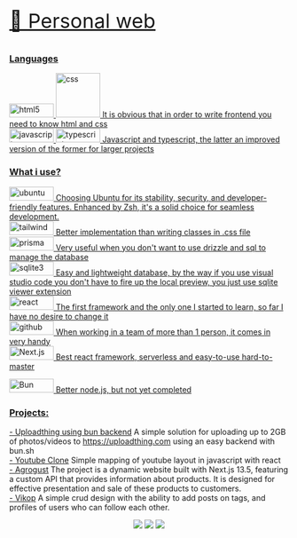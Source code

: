 <a href="korni00.vercel.app"> <p style="font-size: 36">💚 Personal web</p></a>

<a href="https://github.com/korni00#languages"> 
<h3 align="left">Languages</h3>

<img src="https://img.shields.io/badge/HTML5-E34F26?style=for-the-badge&logo=html5&logoColor=white" alt="html5" width="80" height="25"/>
<img src="https://camo.githubusercontent.com/e6b67b27998fca3bccf4c0ee479fc8f9de09d91f389cccfbe6cb1e29c10cfbd7/68747470733a2f2f696d672e736869656c64732e696f2f62616467652f637373332d2532333135373242362e7376673f7374796c653d666f722d7468652d6261646765266c6f676f3d63737333266c6f676f436f6c6f723d7768697465" alt="css" width="80" height"25" />
It is obvious that in order to write frontend you need to know html and css
        <br />

<img src="https://img.shields.io/badge/JavaScript-323330?style=for-the-badge&logo=javascript&logoColor=F7DF1E" alt="javascript" width="80" height="25"/>
<img src="https://img.shields.io/badge/typescript-%23007ACC.svg?style=for-the-badge&logo=typescript&logoColor=white" alt="typescript" width="80" height="25"/>
Javascript and typescript, the latter an improved version of the former for larger projects
        <br />

</a>

<a href="https://github.com/korni00#what_i_use?">
<h3 align="left">What i use?</h3>

<img src="https://img.shields.io/badge/Ubuntu-E95420?style=for-the-badge&logo=ubuntu&logoColor=white" alt="ubuntu" width="80" height="25"/>
Choosing Ubuntu for its stability, security, and developer-friendly features. Enhanced by Zsh, it's a solid choice for seamless development.
        <br />

<img src="https://img.shields.io/badge/Tailwind_CSS-38B2AC?style=for-the-badge&logo=tailwind-css&logoColor=white" alt="tailwind" width="80" height="25"/>
Better implementation than writing classes in .css file
        <br />

<img src="https://img.shields.io/badge/Prisma-3982CE?style=for-the-badge&logo=Prisma&logoColor=white" alt="prisma" width="80" height="25"/>
Very useful when you don't want to use drizzle and sql to manage the database
        <br />

<img src="https://img.shields.io/badge/sqlite-%2307405e.svg?style=for-the-badge&logo=sqlite&logoColor=white" alt="sqlite3" width="80" height="25" />
Easy and lightweight database, by the way if you use visual studio code you don't have to fire up the local preview, you just use sqlite viewer extension
        <br />

<img src="https://img.shields.io/badge/React-20232A?style=for-the-badge&logo=react&logoColor=61DAFB" alt="react" width="80" height="25"/>
The first framework and the only one I started to learn, so far I have no desire to change it
        <br />

<img src="https://img.shields.io/badge/GitHub-100000?style=for-the-badge&logo=github&logoColor=white" alt="github" width="80" height="25"/>
When working in a team of more than 1 person, it comes in very handy
        <br />

<img src="https://img.shields.io/badge/Next-black?style=for-the-badge&logo=next.js&logoColor=white" alt="Next.js" width="80" height="25" />
Best react framework, serverless and easy-to-use hard-to-master 
        <br />

<img src="https://img.shields.io/badge/Bun-%23000000.svg?style=for-the-badge&logo=bun&logoColor=white" alt="Bun" width="80" height="25" /> Better node.js, but not yet completed
</a>

<a href="https://github.com/korni00#projects">
<h3 align="left">Projects:</h3>

<a href="https://github.com/korni00/bun-discord-uploadthing">- Uploadthing using bun backend</a> A simple solution for uploading up to 2GB of photos/videos to https://uploadthing.com using an easy backend with bun.sh
<br />
<a href="https://github.com/korni00/Youtube-Clone">- Youtube Clone</a> Simple mapping of youtube layout in javascript with react
<br />
<a href="https://github.com/korni00/agrogust">- Agrogust</a>
The project is a dynamic website built with Next.js 13.5, featuring a custom API that provides information about products. It is designed for effective presentation and sale of these products to customers.
<br />
<a href="https://github.com/korni00/vikop">- Vikop</a>
A simple crud design with the ability to add posts on tags, and profiles of users who can follow each other.
<br />

<p align="center">
<img src="https://media.discordapp.net/attachments/1048729482627907624/1154126339985641482/buh.gif"></img>
<img src="https://tenor.com/view/noway-gif-254273188714127328.gif"></img>
<img src="https://utfs.io/f/52585c03-7862-4495-a21a-876020b10c0d-1lrban.com-rotate.gif"></img>
</p>
